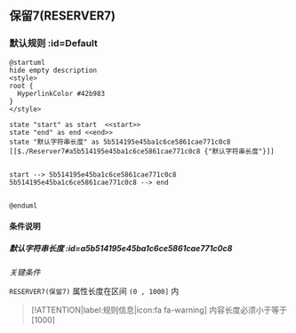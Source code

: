 ## 保留7(RESERVER7) <!-- {docsify-ignore-all} -->

   

### 默认规则 :id=Default

```plantuml
@startuml
hide empty description
<style>
root {
  HyperlinkColor #42b983
}
</style>

state "start" as start  <<start>>
state "end" as end <<end>>
state "默认字符串长度" as 5b514195e45ba1c6ce5861cae771c0c8 [[$./Reserver7#a5b514195e45ba1c6ce5861cae771c0c8 {"默认字符串长度"}]]


start --> 5b514195e45ba1c6ce5861cae771c0c8 
5b514195e45ba1c6ce5861cae771c0c8 --> end 


@enduml
```

#### 条件说明

##### 默认字符串长度 :id=a5b514195e45ba1c6ce5861cae771c0c8


*关键条件*


`RESERVER7(保留7)` 属性长度在区间 `(0 , 1000]` 内

> [!ATTENTION|label:规则信息|icon:fa fa-warning]
> 内容长度必须小于等于[1000]







